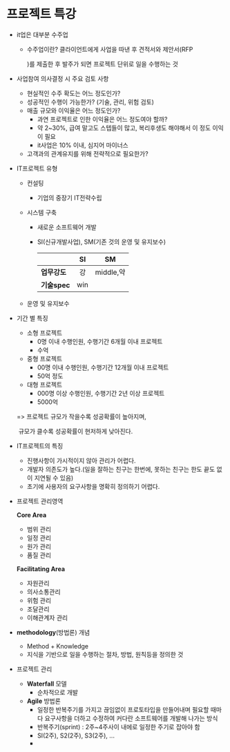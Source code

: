 # 프로젝트 특강

- it업은 대부분 수주업

  - 수주업이란? 클라이언트에게 사업을 따낸 후 견적서와 제안서(RFP

    [^RFP]: Reqeust for proposal

    )를 제출한 후 발주가 되면 프로젝트 단위로 일을 수행하는 것

- 사업참여 의사결정 시 주요 검토 사항

  -  현실적인 수주 확도는 어느 정도인가?
  - 성공적인 수행이 가능한가? (기술, 관리, 위험 검토)
  - 매출 규모와 이익율은 어느 정도인가?
    - 과연 프로젝트로 인한 이익율은 어느 정도여야 할까?
    - 약 2~30%, 급여 말고도 스텝들이 많고, 복리후생도 해야해서 이 정도 이익이 필요
    - it사업은 10% 이내, 심지어 마이너스
  - 고객과의 관계유지를 위해 전략적으로 필요한가?

- IT프로젝트 유형

  - 컨설팅

    - 기업의 중장기 IT전략수립

  - 시스템 구축

    - 새로운 소프트웨어 개발

    - SI(신규개발사업), SM(기존 것의 운영 및 유지보수)

      |              |  SI  |    SM     |
      | :----------- | :--: | :-------: |
      | **업무강도** |  강  | middle,약 |
      | **기술spec** | win  |           |

  - 운영 및 유지보수

- 기간 별 특징

  - 소형 프로젝트
    - 0명 이내 수행인원, 수행기간 6개월 이내 프로젝트
    - 수억
  - 중형 프로젝트
    - 00명 이내 수행인원, 수행기간 12개월 이내 프로젝트
    - 50억 정도
  - 대형 프로젝트
    - 000명 이상 수행인원, 수행기간 2년 이상 프로젝트
    - 5000억

  => 프로젝트 규모가 작을수록 성공확률이 높아지며,

  ​						규모가 클수록 성공확률이 현저하게 낮아진다.

- IT프로젝트의 특징

  - 진행사항이 가시적이지 않아 관리가 어렵다.
  - 개발자 의존도가 높다.(일을 잘하는 친구는 한번에, 못하는 친구는 한도 끝도 없이 지연될 수 있음)
  - 초기에 사용자의 요구사항을 명확히 정의하기 어렵다.

- 프로젝트 관리영역

  **Core Area**

  - 범위 관리
  - 일정 관리
  - 원가 관리
  - 품질 관리

  **Facilitating Area**

  - 자원관리
  - 의사소통관리
  - 위험 관리
  - 조달관리
  - 이해관계자 관리

- **methodology**(방법론) 개념
  - Method + Knowledge
  - 지식을 기반으로 일을 수행하는 절차, 방법, 원칙등을 정의한 것

- 프로젝트 관리
  - **Waterfall** 모델
    - 순차적으로 개발
  - **Agile** 방법론
    - 일정한 반복주기를 가지고 끊임없이 프로토타입을 만들어내며 필요할 때마다 요구사항을 더하고 수정하여 커다란 소프트웨어를 개발해 나가는 방식
    - 반복주기(sprint) : 2주~4주사이 내에로 일정한 주기로 잡아야 함
    - SI(2주), S2(2주), S3(2주), ...
    - 